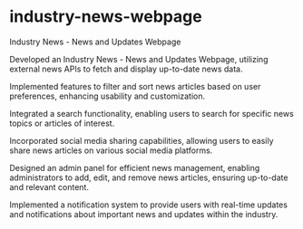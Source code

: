 # industry-news-webpage
Industry News - News and Updates Webpage

Developed an Industry News - News and Updates Webpage, utilizing external news APIs to fetch and display up-to-date news data.

Implemented features to filter and sort news articles based on user preferences, enhancing usability and customization.

Integrated a search functionality, enabling users to search for specific news topics or articles of interest.

Incorporated social media sharing capabilities, allowing users to easily share news articles on various social media platforms.

Designed an admin panel for efficient news management, enabling administrators to add, edit, and remove news articles, ensuring up-to-date and relevant content.

Implemented a notification system to provide users with real-time updates and notifications about important news and updates within the industry.

